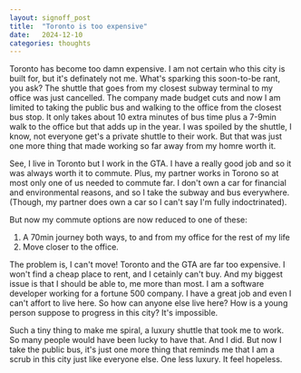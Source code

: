```yaml
---
layout: signoff_post
title:  "Toronto is too expensive"
date:   2024-12-10
categories: thoughts
---
```


Toronto has become too damn expensive.
I am not certain who this city is built for, but it's definately not me.
What's sparking this soon-to-be rant, you ask?
The shuttle that goes from my closest subway terminal to my office was just cancelled. 
The company made budget cuts and now I am limited to taking the public bus and walking to the office from the closest bus stop.
It only takes about 10 extra minutes of bus time plus a 7-9min walk to the office but that adds up in the year.
I was spoiled by the shuttle, I know, not everyone get's a private shuttle to their work. 
But that was just one more thing that made working so far away from my homre worth it.

See, I live in Toronto but I work in the GTA.
I have a really good job and so it was always worth it to commute.
Plus, my partner works in Torono so at most only one of us needed to commute far. 
I don't own a car for financial and environmental reasons, and so I take the subway and bus everywhere.
(Though, my partner does own a car so I can't say I'm fully indoctrinated).

But now my commute options are now reduced to one of these:
1. A 70min journey both ways, to and from my office for the rest of my life
2. Move closer to the office.

The problem is, I can't move!
Toronto and the GTA are far too expensive.
I won't find a cheap place to rent, and I cetainly can't buy.
And my biggest issue is that I should be able to, me more than most.
I am a software developer working for a fortune 500 company. 
I have a great job and even I can't affort to live here.
So how can anyone else live here?
How is a young person suppose to progress in this city?
It's impossible.

Such a tiny thing to make me spiral, a luxury shuttle that took me to work.
So many people would have been lucky to have that.
And I did.
But now I take the public bus, it's just one more thing that reminds me that I am a scrub in this city just like everyone else.
One less luxury. 
It feel hopeless.
